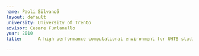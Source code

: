 ```yaml
---
name: Paoli Silvano5
layout: default
university: University of Trento
advisor: Cesare Furlanello
year: 2010
title:  	A high performance computational environment for UHTS studies

---
```

